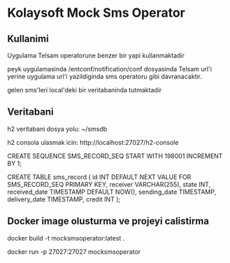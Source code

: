 # Kolaysoft Mock Sms Operator

## Kullanimi

Uygulama Telsam operatorune benzer bir yapi kullanmaktadir

peyk uygulamasinda /entconf/notification/conf dosyasinda Telsam url'i yerine uygulama url'i yazildiginda sms operatoru gibi davranacaktir.

gelen sms'leri local'deki bir veritabaninda tutmaktadir

## Veritabani

h2 veritabani dosya yolu:
~/smsdb

h2 consola ulasmak icin:
http://localhost:27027/h2-console

CREATE SEQUENCE SMS_RECORD_SEQ START WITH 198001 INCREMENT BY 1;

CREATE TABLE sms_record (
id INT DEFAULT NEXT VALUE FOR SMS_RECORD_SEQ PRIMARY KEY,
receiver VARCHAR(255),
state INT,
received_date TIMESTAMP DEFAULT NOW(),
sending_date TIMESTAMP,
delivery_date TIMESTAMP,
credit INT
);


## Docker image olusturma ve projeyi calistirma
docker build -t mocksmsoperator:latest . 

docker run -p 27027:27027 mocksmsoperator 